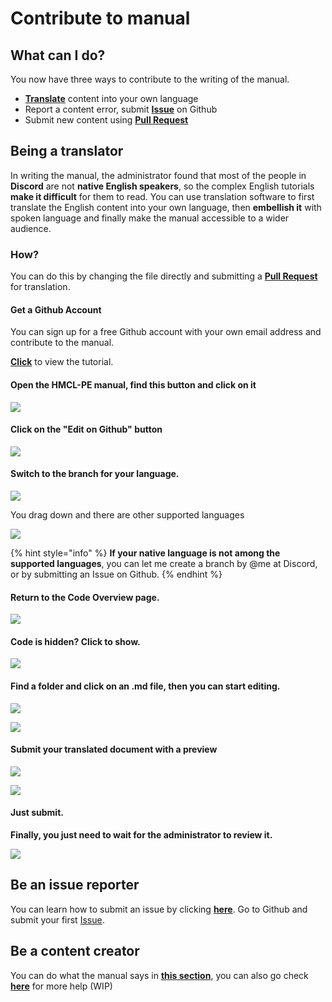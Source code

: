 # Contribute to manual

## What can I do?

You now have three ways to contribute to the writing of the manual.

* [**Translate**](../#language-support) content into your own language
* Report a content error, submit [**Issue**](https://github.com/panda-lsy/HMCL-PE-User-Manual/issues) on Github
* Submit new content using [**Pull Request**](https://github.com/panda-lsy/HMCL-PE-User-Manual/pulls)

## Being a translator

In writing the manual, the administrator found that most of the people in **Discord** are not **native English speakers**, so the complex English tutorials **make it difficult** for them to read. You can use translation software to first translate the English content into your own language, then **embellish it** with spoken language and finally make the manual accessible to a wider audience.

### How?

You can do this by changing the file directly and submitting a [**Pull Request**](https://github.com/panda-lsy/HMCL-PE-User-Manual/pulls) for translation.

#### Get a Github Account

You can sign up for a free Github account with your own email address and contribute to the manual.

[**Click**](../asking-questions-by-third-party-software/github/get-your-github-account.md)  to view the tutorial.

#### Open the HMCL-PE manual, find this button and click on it

![](<../.gitbook/assets/image (1).png>)

#### Click on the "Edit on Github" button

![](<../.gitbook/assets/image (19).png>)

#### Switch to the branch for your language.

![](<../.gitbook/assets/image (4).png>)

You drag down and there are other supported languages

![](../.gitbook/assets/image.png)

{% hint style="info" %}
**If your native language is not among the supported languages**, you can let me create a branch by @me at Discord, or by submitting an Issue on Github.
{% endhint %}

#### Return to the Code Overview page.

![](<../.gitbook/assets/image (5).png>)

#### Code is hidden? Click to show.

![](<../.gitbook/assets/image (20).png>)

#### Find a folder and click on an .md file, then you can start editing.

![](<../.gitbook/assets/image (7).png>)

![](<../.gitbook/assets/image (21).png>)

#### Submit your translated document with a preview

![](<../.gitbook/assets/image (11).png>)

![](<../.gitbook/assets/image (18).png>)

#### Just submit.

**Finally, you just need to wait for the administrator to review it.**

![](<../.gitbook/assets/image (10).png>)

## Be an issue reporter

You can learn how to submit an issue by clicking [**here**](../asking-questions-by-third-party-software/github/submit-an-issue.md). Go to Github and submit your first [Issue](https://github.com/panda-lsy/HMCL-PE-User-Manual/issues).

## Be a content creator

You can do what the manual says in [**this section**](contribute-to-manual.md#being-a-translator), you can also go check [**here**](../asking-questions-by-third-party-software/github/add-pull-requests-wip.md) for more help (WIP)
